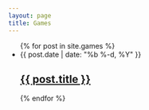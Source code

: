 ```yaml
---
layout: page
title: Games
---
```


 <ul class="post-list">
    {% for post in site.games %}
      <li>
        <span class="post-meta">{{ post.date | date: "%b %-d, %Y" }}</span>
        <h2>
          <a class="post-link" href="{{ post.url | prepend: site.baseurl }}">{{ post.title }}</a>
        </h2>
      </li>
    {% endfor %}
  </ul>
